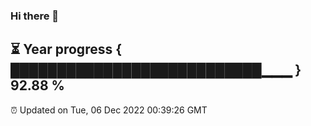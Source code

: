 ### Hi there 👋
⏳ Year progress { ███████████████████████████▁▁▁ } 92.88 %
---
⏰ Updated on Tue, 06 Dec 2022 00:39:26 GMT

